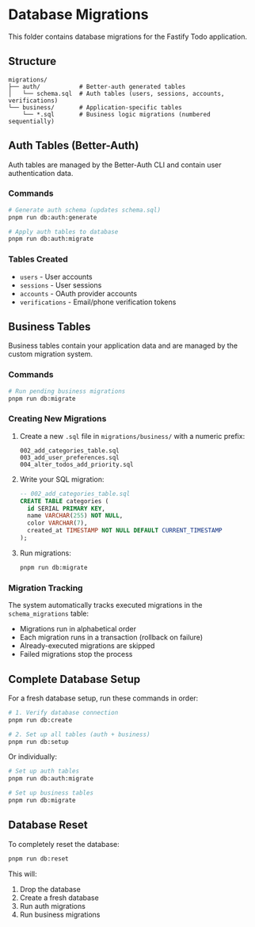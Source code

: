 # Database Migrations

This folder contains database migrations for the Fastify Todo application.

## Structure

```
migrations/
├── auth/           # Better-auth generated tables
│   └── schema.sql  # Auth tables (users, sessions, accounts, verifications)
└── business/       # Application-specific tables
    └── *.sql       # Business logic migrations (numbered sequentially)
```

## Auth Tables (Better-Auth)

Auth tables are managed by the Better-Auth CLI and contain user authentication data.

### Commands
```bash
# Generate auth schema (updates schema.sql)
pnpm run db:auth:generate

# Apply auth tables to database
pnpm run db:auth:migrate
```

### Tables Created
- `users` - User accounts
- `sessions` - User sessions
- `accounts` - OAuth provider accounts
- `verifications` - Email/phone verification tokens

## Business Tables

Business tables contain your application data and are managed by the custom migration system.

### Commands
```bash
# Run pending business migrations
pnpm run db:migrate
```

### Creating New Migrations

1. Create a new `.sql` file in `migrations/business/` with a numeric prefix:
   ```
   002_add_categories_table.sql
   003_add_user_preferences.sql
   004_alter_todos_add_priority.sql
   ```

2. Write your SQL migration:
   ```sql
   -- 002_add_categories_table.sql
   CREATE TABLE categories (
     id SERIAL PRIMARY KEY,
     name VARCHAR(255) NOT NULL,
     color VARCHAR(7),
     created_at TIMESTAMP NOT NULL DEFAULT CURRENT_TIMESTAMP
   );
   ```

3. Run migrations:
   ```bash
   pnpm run db:migrate
   ```

### Migration Tracking

The system automatically tracks executed migrations in the `schema_migrations` table:
- Migrations run in alphabetical order
- Each migration runs in a transaction (rollback on failure)  
- Already-executed migrations are skipped
- Failed migrations stop the process

## Complete Database Setup

For a fresh database setup, run these commands in order:

```bash
# 1. Verify database connection
pnpm run db:create

# 2. Set up all tables (auth + business)
pnpm run db:setup
```

Or individually:
```bash
# Set up auth tables
pnpm run db:auth:migrate

# Set up business tables  
pnpm run db:migrate
```

## Database Reset

To completely reset the database:
```bash
pnpm run db:reset
```

This will:
1. Drop the database
2. Create a fresh database
3. Run auth migrations
4. Run business migrations